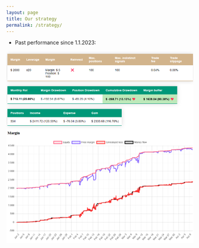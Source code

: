 ```yaml
---
layout: page
title: Our strategy
permalink: /strategy/
---
```


- Past performance since 1.1.2023:

![Robot profit](strategy_performance.png)
